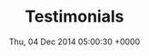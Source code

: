 ---
title: 'Testimonials'
url: '/testimonials/'
date: Thu, 04 Dec 2014 05:00:30 +0000
draft: false
---
